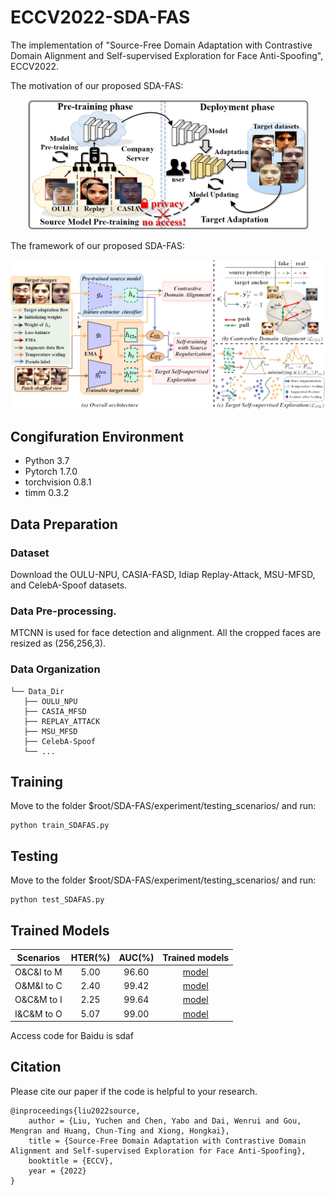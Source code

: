 # ECCV2022-SDA-FAS
The implementation of "Source-Free Domain Adaptation with Contrastive Domain Alignment and Self-supervised Exploration for Face Anti-Spoofing", ECCV2022.

The motivation of our proposed SDA-FAS:
<div align=center>
<img src="https://github.com/YuchenLiu98/ECCV2022-SDA-FAS/blob/main/imgs/motivation.PNG" width="450px">
</div>

The framework of our proposed SDA-FAS:
<div align=center>
<img src="https://github.com/YuchenLiu98/ECCV2022-SDA-FAS/blob/main/imgs/framework.PNG" width="750px">
</div>

## Congifuration Environment
- Python 3.7
- Pytorch 1.7.0 
- torchvision 0.8.1
- timm 0.3.2

## Data Preparation
### Dataset
Download the OULU-NPU, CASIA-FASD, Idiap Replay-Attack, MSU-MFSD, and CelebA-Spoof datasets.
### Data Pre-processing.
MTCNN is used for face detection and alignment. All the cropped faces are resized as (256,256,3).
### Data Organization
```
└── Data_Dir
   ├── OULU_NPU
   ├── CASIA_MFSD
   ├── REPLAY_ATTACK
   ├── MSU_MFSD
   ├── CelebA-Spoof
   └── ...
```
## Training
Move to the folder $root/SDA-FAS/experiment/testing_scenarios/ and run:
```
python train_SDAFAS.py
```
## Testing
Move to the folder $root/SDA-FAS/experiment/testing_scenarios/ and run:
```
python test_SDAFAS.py
```
## Trained Models
| Scenarios | HTER(%) | AUC(%) | Trained models |
|:---:|:---:|:---:|:---:|
| O&C&I to M | 5.00 | 96.60 | [model](https://pan.baidu.com/s/1kfsGf7CfGrP_hkfRsLS_OQ) |
| O&M&I to C | 2.40 | 99.42 | [model](https://pan.baidu.com/s/1QsDO_DJQS9f0S2BbUKV0RQ) |
| O&C&M to I | 2.25 | 99.64 | [model](https://pan.baidu.com/s/1f5PT68Gh6lpD-reqWNbTBw) |
| I&C&M to O | 5.07 | 99.00 | [model](https://pan.baidu.com/s/1frxe_GZr1XMCDs2XnDtcPg) |

Access code for Baidu is sdaf
## Citation
Please cite our paper if the code is helpful to your research.
```
@inproceedings{liu2022source,
    author = {Liu, Yuchen and Chen, Yabo and Dai, Wenrui and Gou, Mengran and Huang, Chun-Ting and Xiong, Hongkai},
    title = {Source-Free Domain Adaptation with Contrastive Domain Alignment and Self-supervised Exploration for Face Anti-Spoofing},
    booktitle = {ECCV},
    year = {2022}
}

